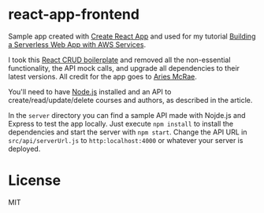 # react-app-frontend

Sample app created with [Create React App](https://github.com/facebookincubator/create-react-app) and used for my tutorial [Building a Serverless Web App with AWS Services](https://www.pluralsight.com/guides/front-end-javascript/building-a-serverless-web-app-on-aws-services).

I took this [React CRUD boilerplate](https://github.com/ariesmcrae/reactjs-crud-boilerplate) and removed all the non-essential functionality, the API mock calls, and upgrade all dependencies to their latest versions. All credit for the app goes to [Aries McRae](https://github.com/ariesmcrae).

You'll need to have [Node.js](https://nodejs.org/en/download/) installed and an API to create/read/update/delete courses and authors, as described in the article.

In the `server` directory you can find a sample API made with Nojde.js and Express to test the app locally. Just execute `npm install` to install the dependencies and start the server with `npm start`. Change the API URL in `src/api/serverUrl.js` to `http:localhost:4000` or whatever your server is deployed.

# License
MIT

